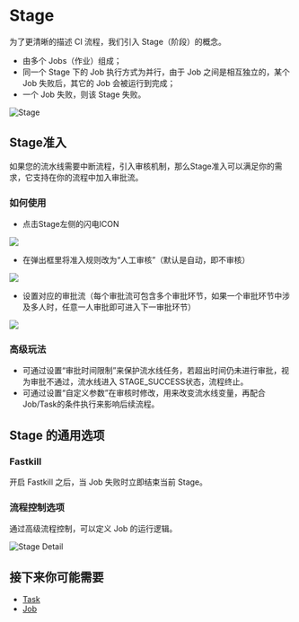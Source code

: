 # Stage

为了更清晰的描述 CI 流程，我们引入 Stage（阶段）的概念。

- 由多个 Jobs（作业）组成；
- 同一个 Stage 下的 Job 执行方式为并行，由于 Job 之间是相互独立的，某个 Job 失败后，其它的 Job 会被运行到完成；
- 一个 Job 失败，则该 Stage 失败。

![Stage](../../assets/stage.png)

## Stage准入

如果您的流水线需要中断流程，引入审核机制，那么Stage准入可以满足你的需求，它支持在你的流程中加入审批流。

### 如何使用

- 点击Stage左侧的闪电ICON

![](../../assets/stage-checkin-1.png)

- 在弹出框里将准入规则改为“人工审核”（默认是自动，即不审核）

![](../../assets/stage-checkin-2.png)

- 设置对应的审批流（每个审批流可包含多个审批环节，如果一个审批环节中涉及多人时，任意一人审批即可进入下一审批环节）

![](../../assets/stage-checkin-3.png)

### 高级玩法

- 可通过设置“审批时间限制”来保护流水线任务，若超出时间仍未进行审批，视为审批不通过，流水线进入 STAGE_SUCCESS状态，流程终止。
- 可通过设置“自定义参数”在审核时修改，用来改变流水线变量，再配合Job/Task的条件执行来影响后续流程。



## Stage 的通用选项

### Fastkill

开启 Fastkill 之后，当 Job 失败时立即结束当前 Stage。

### 流程控制选项

通过高级流程控制，可以定义 Job 的运行逻辑。

![Stage Detail](../../assets/stage_detail.png)

## 接下来你可能需要

- [Task](Task.md)
- [Job](Job.md)
